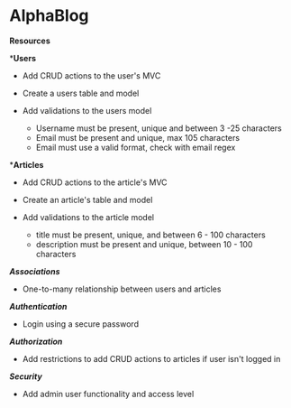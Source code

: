 # AlphaBlog

**Resources**

***Users**

- Add CRUD actions to the user's MVC
- Create a users table and model
- Add validations to the users model

  * Username must be present, unique and between 3 -25 characters
  * Email must be present and unique, max 105 characters
  * Email must use a valid format, check with email regex
 
***Articles**

- Add CRUD actions to the article's MVC
- Create an article's table and model
- Add validations to the article model

  * title must be present, unique, and between 6 - 100 characters
  * description must be present and unique, between 10 - 100 characters

***Associations***

- One-to-many relationship between users and articles

***Authentication***

- Login using a secure password

***Authorization***

- Add restrictions to add CRUD actions to articles if user isn't logged in

***Security***
- Add admin user functionality and access level
